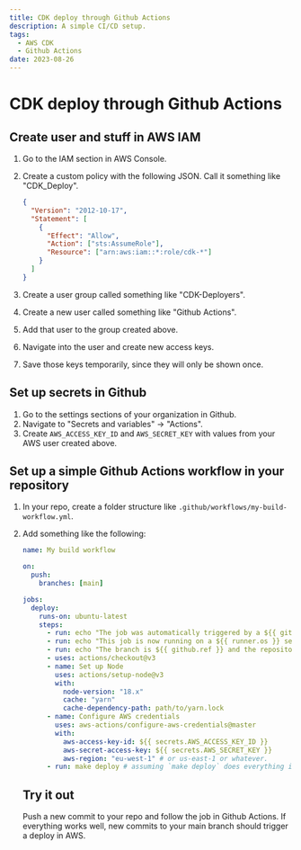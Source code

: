 ```yaml
---
title: CDK deploy through Github Actions
description: A simple CI/CD setup.
tags:
  - AWS CDK
  - Github Actions
date: 2023-08-26
---
```


# CDK deploy through Github Actions

## Create user and stuff in AWS IAM

1. Go to the IAM section in AWS Console.
1. Create a custom policy with the following JSON. Call it something like "CDK_Deploy".

   ```json
   {
     "Version": "2012-10-17",
     "Statement": [
       {
         "Effect": "Allow",
         "Action": ["sts:AssumeRole"],
         "Resource": ["arn:aws:iam::*:role/cdk-*"]
       }
     ]
   }
   ```

1. Create a user group called something like "CDK-Deployers".
1. Create a new user called something like "Github Actions".
1. Add that user to the group created above.
1. Navigate into the user and create new access keys.
1. Save those keys temporarily, since they will only be shown once.

## Set up secrets in Github

1. Go to the settings sections of your organization in Github.
1. Navigate to "Secrets and variables" -> "Actions".
1. Create `AWS_ACCESS_KEY_ID` and `AWS_SECRET_KEY` with values from your AWS user created above.

## Set up a simple Github Actions workflow in your repository

1. In your repo, create a folder structure like `.github/workflows/my-build-workflow.yml`.
1. Add something like the following:

   ```yaml
   name: My build workflow

   on:
     push:
       branches: [main]

   jobs:
     deploy:
       runs-on: ubuntu-latest
       steps:
         - run: echo "The job was automatically triggered by a ${{ github.event_name }} event."
         - run: echo "This job is now running on a ${{ runner.os }} server hosted by GitHub."
         - run: echo "The branch is ${{ github.ref }} and the repository is ${{ github.repository }}."
         - uses: actions/checkout@v3
         - name: Set up Node
           uses: actions/setup-node@v3
           with:
             node-version: "18.x"
             cache: "yarn"
             cache-dependency-path: path/to/yarn.lock
         - name: Configure AWS credentials
           uses: aws-actions/configure-aws-credentials@master
           with:
             aws-access-key-id: ${{ secrets.AWS_ACCESS_KEY_ID }}
             aws-secret-access-key: ${{ secrets.AWS_SECRET_KEY }}
             aws-region: "eu-west-1" # or us-east-1 or whatever.
         - run: make deploy # assuming `make deploy` does everything it should. you can use stuff like `yarn cdk deploy` as well.
   ```

   ## Try it out

   Push a new commit to your repo and follow the job in Github Actions. If everything works well, new commits to your main branch should trigger a deploy in AWS.
